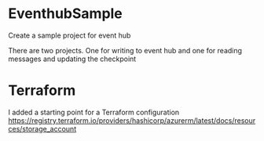 # EventhubSample
Create a sample project for event hub

There are two projects. One for writing to event hub and one for reading messages and updating the checkpoint

# Terraform
I added a starting point for a Terraform configuration
https://registry.terraform.io/providers/hashicorp/azurerm/latest/docs/resources/storage_account

